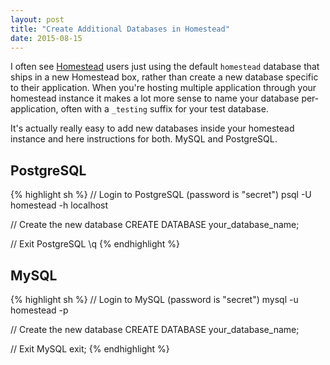 ```yaml
---
layout: post
title: "Create Additional Databases in Homestead"
date: 2015-08-15
---
```


I often see [Homestead](http://laravel.com/docs/5.1/homestead) users just using the default `homestead` database that ships in a new Homestead box, rather
than create a new database specific to their application. When you're hosting multiple application through your homestead
instance it makes a lot more sense to name your database per-application, often with a `_testing` suffix for your
test database.

It's actually really easy to add new databases inside your homestead instance and here instructions for both. MySQL and PostgreSQL.

## PostgreSQL

{% highlight sh %}
// Login to PostgreSQL (password is "secret")
psql -U homestead -h localhost

// Create the new database
CREATE DATABASE your_database_name;

// Exit PostgreSQL
\q
{% endhighlight %}

## MySQL

{% highlight sh %}
// Login to MySQL (password is "secret")
mysql -u homestead -p

// Create the new database
CREATE DATABASE your_database_name;

// Exit MySQL
exit;
{% endhighlight %}
